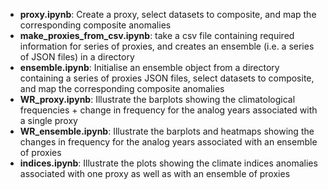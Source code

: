 - **proxy.ipynb**: Create a proxy, select datasets to composite, and map the corresponding composite anomalies  
- **make_proxies_from_csv.ipynb**: take a csv file containing required information for series of proxies, and creates an ensemble (i.e. a series of JSON files) in a directory  
- **ensemble.ipynb**: Initialise an ensemble object from a directory containing a series of proxies JSON files, select datasets to composite, and map the corresponding composite anomalies  
- **WR_proxy.ipynb**: Illustrate the barplots showing the climatological frequencies + change in frequency for the analog years associated with a single proxy  
- **WR_ensemble.ipynb**: Illustrate the barplots and heatmaps showing the changes in frequency for the analog years associated with an ensemble of proxies  
- **indices.ipynb**: Illustrate the plots showing the climate indices anomalies associated with one proxy as well as with an ensemble of proxies  
